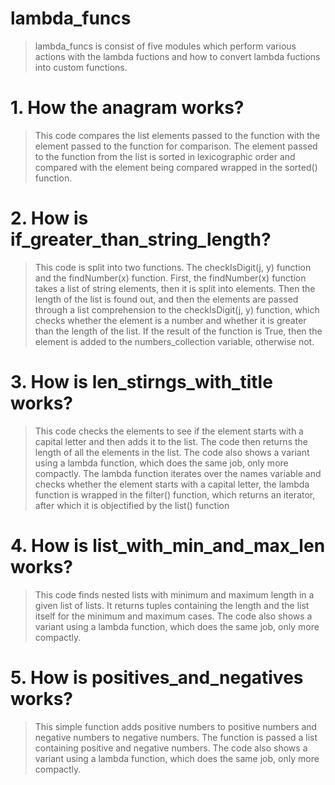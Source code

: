 # lambda_funcs

> lambda_funcs is сonsist of five modules which perform various actions with the lambda fuctions and how to convert lambda fuctions into custom functions.

#  1. How the anagram works?       

> This code compares the list elements passed to the function with the element passed to the function for comparison.
> The element passed to the function from the list is sorted in lexicographic order and compared with the element being compared wrapped in the sorted() function.

# 2. How is if_greater_than_string_length?        

> This code is split into two functions. The checkIsDigit(j, y) function and the findNumber(x) function. First, the findNumber(x) function takes a list of string elements, then it is split into elements. 
> Then the length of the list is found out, and then the elements are passed through a list comprehension to the checkIsDigit(j, y) function, which checks whether the element is a number and whether it is greater than the length of the list. If the result of the function is True, then the element is added to the numbers_collection variable, otherwise not.
   
# 3. How is len_stirngs_with_title works?     

> This code checks the elements to see if the element starts with a capital letter and then adds it to the list. The code then returns the length of all the elements in the list.
> The code also shows a variant using a lambda function, which does the same job, only more compactly.
> The lambda function iterates over the names variable and checks whether the element starts with a capital letter, the lambda function is wrapped in the filter() function, which returns an iterator, after which it is objectified by the list() function

# 4. How is list_with_min_and_max_len works? 
> This code finds nested lists with minimum and maximum length in a given list of lists. It returns tuples containing the length and the list itself for the minimum and maximum cases.
> The code also shows a variant using a lambda function, which does the same job, only more compactly.

# 5. How is positives_and_negatives works? 
> This simple function adds positive numbers to positive numbers and negative numbers to negative numbers. The function is passed a list containing positive and negative numbers.
> The code also shows a variant using a lambda function, which does the same job, only more compactly.
